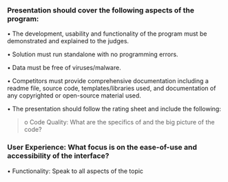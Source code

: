 ### Presentation should cover the following aspects of the program:

• The development, usability and functionality of the program must be
demonstrated and explained to the judges.

• Solution must run standalone with no programming errors.

• Data must be free of viruses/malware.

• Competitors must provide comprehensive documentation including a readme file, source code, templates/libraries used, and documentation of any copyrighted or open-source material used.
  
• The presentation should follow the rating sheet and include the
following:

> o Code Quality: What are the specifics of and the big picture of the code?

### User Experience: What focus is on the ease-of-use and accessibility of the interface?

• Functionality: Speak to all aspects of the topic
